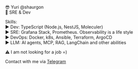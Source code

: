 :sunglasses: Yuri @shaurgon  
:construction_worker: SRE & Dev  

Skills:  
:arrow_forward: Dev: TypeScript (Node.js, NestJS, Moleculer)  
:arrow_forward: SRE: Grafana Stack, Prometheus. Observability is a life style  
:arrow_forward: DevOps: Docker, k8s, Ansible, Terraform, ArgoCD  
:arrow_forward: LLM: AI agents, MCP, RAG, LangChain and other abilities  

:warning: I am not looking for a job =)

Contact with me via [Telegram](https://t.me/shaurgon)
